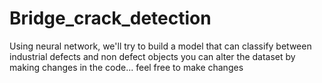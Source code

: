 # Bridge_crack_detection
Using neural network, we'll try to build a model that can classify between industrial defects and non defect objects
you can alter the dataset by making changes in the code... feel free to make changes
